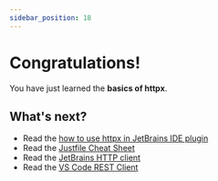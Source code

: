 ```yaml
---
sidebar_position: 18
---
```


# Congratulations!

You have just learned the **basics of httpx**.

## What's next?

- Read the [how to use httpx in JetBrains IDE plugin](../jetbrains-plugin.md)
- Read the [Justfile Cheat Sheet](https://cheatography.com/linux-china/cheat-sheets/httpx/)
- Read the [JetBrains HTTP client](https://www.jetbrains.com/help/idea/http-client-in-product-code-editor.html)
- Read the [VS Code REST Client](https://marketplace.visualstudio.com/items?itemName=humao.rest-client)
